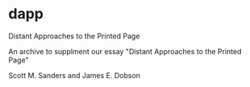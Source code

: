 # dapp

Distant Approaches to the Printed Page

An archive to supplment our essay "Distant Approaches to the Printed Page"

Scott M. Sanders and James E. Dobson
